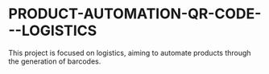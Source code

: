 # PRODUCT-AUTOMATION-QR-CODE---LOGISTICS
This project is focused on logistics, aiming to automate products through the generation of barcodes.
